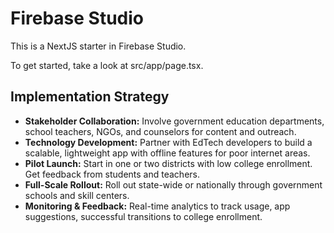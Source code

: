 # Firebase Studio

This is a NextJS starter in Firebase Studio.

To get started, take a look at src/app/page.tsx.

## Implementation Strategy
- **Stakeholder Collaboration:** Involve government education departments, school teachers, NGOs, and counselors for content and outreach.
- **Technology Development:** Partner with EdTech developers to build a scalable, lightweight app with offline features for poor internet areas.
- **Pilot Launch:** Start in one or two districts with low college enrollment. Get feedback from students and teachers.
- **Full-Scale Rollout:** Roll out state-wide or nationally through government schools and skill centers.
- **Monitoring & Feedback:** Real-time analytics to track usage, app suggestions, successful transitions to college enrollment.
